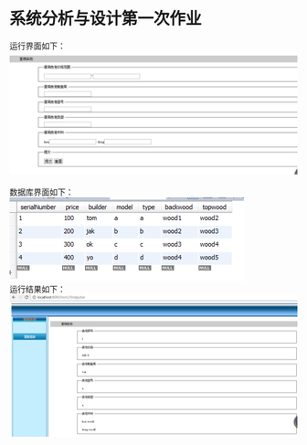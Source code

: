 # 系统分析与设计第一次作业
运行界面如下：
![image](https://github.com/dbvgfj/test1/blob/master/image/3.png)  </br>
数据库界面如下：
![image](https://github.com/dbvgfj/test1/blob/master/image/1.png) </br>
运行结果如下：
![image](https://github.com/dbvgfj/test1/blob/master/image/2.png)


